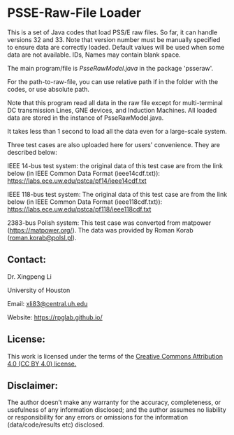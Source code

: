 # PSSE-Raw-File Loader
This is a set of Java codes that load PSS/E raw files. So far, it can handle versions 32 and 33. Note that version number must be manually specified to ensure data are correctly loaded. Default values will be used when some data are not available. IDs, Names may contain blank space.

The main program/file is *PsseRawModel.java* in the package 'psseraw'.

For the path-to-raw-file, you can use relative path if in the folder with the codes, or use absolute path.

Note that this program read all data in the raw file except for multi-terminal DC transmission Lines, GNE devices, and Induction Machines. All loaded data are stored in the instance of PsseRawModel.java.

It takes less than 1 second to load all the data even for a large-scale system.

Three test cases are also uploaded here for users' convenience. They are described below:

IEEE 14-bus test system: the original data of this test case are from the link below (in IEEE Common Data Format (ieee14cdf.txt)): https://labs.ece.uw.edu/pstca/pf14/ieee14cdf.txt

IEEE 118-bus test system: The original data of this test case are from the link below (in IEEE Common Data Format (ieee118cdf.txt)): https://labs.ece.uw.edu/pstca/pf118/ieee118cdf.txt

2383-bus Polish system: This test case was converted from matpower (https://matpower.org/). The data was provided by Roman Korab (roman.korab@polsl.pl).


## Contact:
Dr. Xingpeng Li

University of Houston

Email: xli83@central.uh.edu

Website: <a class="off" href="/"  target="_blank">https://rpglab.github.io/</a>


## License:
This work is licensed under the terms of the <a class="off" href="https://creativecommons.org/licenses/by/4.0/"  target="_blank">Creative Commons Attribution 4.0 (CC BY 4.0) license.</a>


## Disclaimer:
The author doesn’t make any warranty for the accuracy, completeness, or usefulness of any information disclosed; and the author assumes no liability or responsibility for any errors or omissions for the information (data/code/results etc) disclosed.

